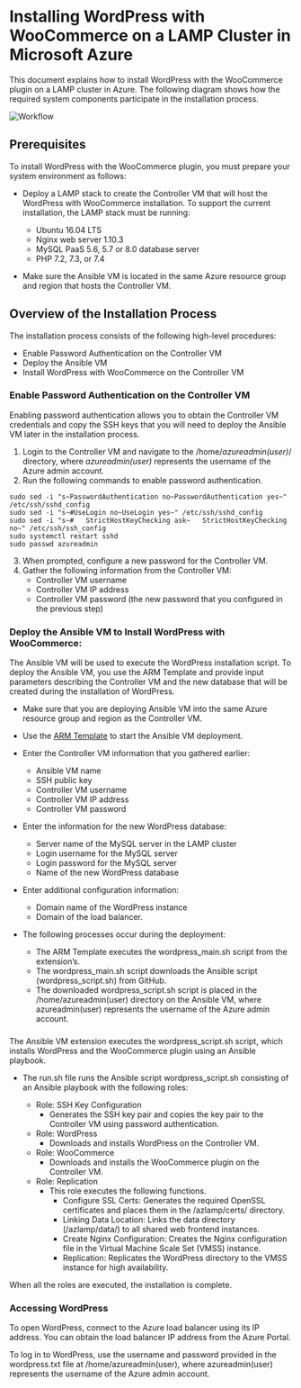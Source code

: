 # Installing WordPress with WooCommerce on a LAMP Cluster in Microsoft Azure
This document explains how to install WordPress with the WooCommerce plugin on a LAMP cluster in Azure. 
The following diagram shows how the required system components participate in the installation process.

![Workflow](https://github.com/krishnaitalent/LAMP/blob/lamp_docmentation/images/WordPress_Flow_Diagram.png)

## Prerequisites

To install WordPress with the WooCommerce plugin, you must prepare your system environment as follows:
- Deploy a LAMP stack to create the Controller VM that will host the WordPress with WooCommerce installation. To support the current installation, the LAMP stack must be running:
	*	Ubuntu 16.04 LTS
	*	Nginx web server 1.10.3
	*	MySQL PaaS 5.6, 5.7 or 8.0 database server
	*	PHP 7.2, 7.3, or 7.4 
	
- Make sure the Ansible VM is located in the same Azure resource group and region that hosts the Controller VM.

## Overview of the Installation Process
The installation process consists of the following high-level procedures:
* Enable Password Authentication on the Controller VM
* Deploy the Ansible VM
* Install WordPress with WooCommerce on the Controller VM


### Enable Password Authentication on the Controller VM
Enabling password authentication allows you to obtain the Controller VM credentials and copy the SSH keys that you will need to deploy the Ansible VM later in the installation process.

1. Login to the Controller VM and navigate to the /home/*azureadmin(user)*/ directory, where *azureadmin(user)* represents the username of the Azure admin account.
2. Run the following commands to enable password authentication.

```
sudo sed -i "s~PasswordAuthentication no~PasswordAuthentication yes~" /etc/ssh/sshd_config
sudo sed -i "s~#UseLogin no~UseLogin yes~" /etc/ssh/sshd_config
sudo sed -i "s~#   StrictHostKeyChecking ask~   StrictHostKeyChecking no~" /etc/ssh/ssh_config
sudo systemctl restart sshd
sudo passwd azureadmin
```
3. When prompted, configure a new password for the Controller VM.
4. Gather the following information from the Controller VM:
	* Controller VM username
	* Controller VM IP address
	* Controller VM password (the new password that you configured in the previous step)

### Deploy the Ansible VM to Install WordPress with WooCommerce:

The Ansible VM will be used to execute the WordPress installation script. To deploy the Ansible VM, you use the ARM Template and provide input parameters describing the Controller VM and the new database that will be created during the installation of WordPress.

- Make sure that you are deploying Ansible VM into the same Azure resource group and region as the Controller VM.
- Use the [ARM Template](https://portal.azure.com/#create/Microsoft.Template/uri/https%3A%2F%2Fraw.githubusercontent.com%2Fummadisudhakar%2FLAMP%2Fansible_playbook_mat32%2Fansibledeploy-wordpress.json) to start the Ansible VM deployment.
- Enter the Controller VM information that you gathered earlier:
	* Ansible VM name
	* SSH public key
	* Controller VM username
	* Controller VM IP address
	* Controller VM password
- Enter the information for the new WordPress database:
	*	Server name of the MySQL server in the LAMP cluster
	*	Login username for the MySQL server
	*	Login password for the MySQL server
	*	Name of the new WordPress database
- Enter additional configuration information:
	*	Domain name of the WordPress instance
	*	Domain of the load balancer.

- The following processes occur during the deployment:
	*	The ARM Template executes the wordpress_main.sh script from the extension’s. 
	*	The wordpress_main.sh script downloads the Ansible script (wordpress_script.sh) from GitHub.
	*	The downloaded wordpress_script.sh script is placed in the /home/azureadmin(user) directory on the Ansible VM, where azureadmin(user) represents the username of the Azure admin account.
###
The Ansible VM extension executes the wordpress_script.sh script, which installs WordPress and the WooCommerce plugin using an Ansible playbook.

- The run.sh file runs the Ansible script wordpress_script.sh consisting of an Ansible playbook with the following roles:

	*	Role: SSH Key Configuration 
		* Generates the SSH key pair and copies the key pair to the Controller VM using password authentication.
	*	Role: WordPress 
		*	Downloads and installs WordPress on the Controller VM.
	*	Role: WooCommerce 
		*	Downloads and installs the WooCommerce plugin on the Controller VM.
	*	Role: Replication 
		*	This role executes the following functions.
			*	Configure SSL Certs: Generates the required OpenSSL certificates and places them in the /azlamp/certs/ directory.
			*	Linking Data Location: Links the data directory (/azlamp/data/) to all shared web frontend instances.
			*	Create Nginx Configuration: Creates the Nginx configuration file in the Virtual Machine Scale Set (VMSS) instance.
			* Replication: Replicates the WordPress directory to the VMSS instance for high availability.

When all the roles are executed, the installation is complete.

### Accessing WordPress
To open WordPress, connect to the Azure load balancer using its IP address. You can obtain the load balancer IP address from the Azure Portal.

To log in to WordPress, use the username and password provided in the wordpress.txt file at /home/azureadmin(user), where azureadmin(user) represents the username of the Azure admin account.
